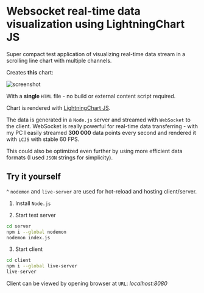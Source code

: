 
# Websocket real-time data visualization using LightningChart JS

Super compact test application of visualizing real-time data stream in a scrolling line chart with multiple channels.

Creates **this** chart:

![screenshot](chart.png)

With a **single** `HTML` file - no build or external content script required.

Chart is rendered with [LightningChart JS](https://www.arction.com/lightningchart-js/).

The data is generated in a `Node.js` server and streamed with `WebSocket` to the client. WebSocket is really powerful for real-time data transferring - with my PC I easily streamed **300 000** data points every second and rendered it with `LCJS` with stable 60 FPS.

This could also be optimized even further by using more efficient data formats (I used `JSON` strings for simplicity).



## Try it yourself

^ `nodemon` and `live-server` are used for hot-reload and hosting client/server.

1. Install `Node.js`

2. Start test server

```bash
cd server
npm i --global nodemon
nodemon index.js
```

3. Start client

```bash
cd client
npm i --global live-server
live-server
```
Client can be viewed by opening browser at `URL`: _localhost:8080_

